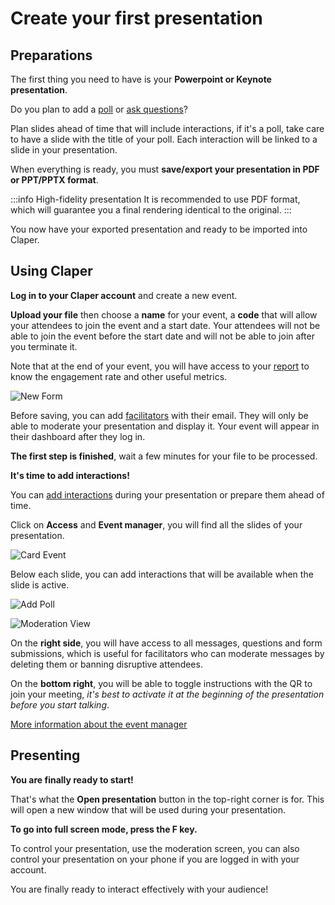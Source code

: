# Create your first presentation

## Preparations

The first thing you need to have is your **Powerpoint or Keynote presentation**.

Do you plan to add a [poll](/usage/polls.md) or [ask questions](/usage/qa.md)?

Plan slides ahead of time that will include interactions, if it's a poll, take care to have a slide with the title of your poll. Each interaction will be linked to a slide in your presentation.

When everything is ready, you must **save/export your presentation in PDF or PPT/PPTX format**.

:::info High-fidelity presentation
It is recommended to use PDF format, which will guarantee you a final rendering identical to the original.
:::

You now have your exported presentation and ready to be imported into Claper.

## Using Claper

**Log in to your Claper account** and create a new event.

**Upload your file** then choose a **name** for your event, a **code** that will allow your attendees to join the event and a start date.
Your attendees will not be able to join the event before the start date and will not be able to join after you terminate it.

Note that at the end of your event, you will have access to your [report](/usage/reports.md) to know the engagement rate and other useful metrics.

![New Form](/usage/presentation/new-form.png)

Before saving, you can add [facilitators](/usage/facilitators.md) with their email. They will only be able to moderate your presentation and display it. Your event will appear in their dashboard after they log in.

**The first step is finished**, wait a few minutes for your file to be processed.

**It's time to add interactions!**

You can [add interactions](/usage/manager.md#add-interactive-elements) during your presentation or prepare them ahead of time.

Click on **Access** and **Event manager**, you will find all the slides of your presentation.

![Card Event](/usage/presentation/card-event.png)

Below each slide, you can add interactions that will be available when the slide is active.

![Add Poll](/usage/presentation/add-poll.gif)

![Moderation View](/usage/presentation/moderation-view.png)

On the **right side**, you will have access to all messages, questions and form submissions, which is useful for facilitators who can moderate messages by deleting them or banning disruptive attendees.

On the **bottom right**, you will be able to toggle instructions with the QR to join your meeting, _it's best to activate it at the beginning of the presentation before you start talking_.

[More information about the event manager](/usage/manager.md)

## Presenting

**You are finally ready to start!**

That's what the **Open presentation** button in the top-right corner is for. This will open a new window that will be used during your presentation.

**To go into full screen mode, press the F key.**

To control your presentation, use the moderation screen, you can also control your presentation on your phone if you are logged in with your account.

You are finally ready to interact effectively with your audience!

